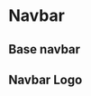 # Navbar

## Base navbar

<code-preview>
  <template>
    <nav class="flex flex-row items-center justify-between px-3 py-3 bg-gray-100 md:py-1 md:flex-row">
      <div class="flex items-center justify-between w-full h-full md:w-auto md:mr-6">
        <a href="#!" class="text-xl text-current no-underline">Navbar</a>
        <button type="button" aria-controls="navbarSupportedContent" aria-expanded="false" aria-label="Toggle navigation" class="md:hidden">
          <i class="fa-solid fa-xl fa-bars"></i>
        </button>
      </div>
      <div class="flex-col flex-wrap items-center justify-between hidden w-full md:flex-row md:flex md:text-center">
        <ul class="flex flex-col flex-wrap justify-between w-full md:flex-row md:w-auto">
          <li>
            <a
              href="#"
              class="inline-block py-3 text-base font-normal leading-6 text-gray-900 no-underline align-middle border-transparent border-solid rounded cursor-pointer md:px-3 active:text-gray-900">
              Home
            </a>
          </li>
          <li>
            <a
              href="#"
              class="inline-block py-3 text-base font-normal leading-6 text-gray-600 no-underline align-middle border-transparent border-solid rounded cursor-pointer md:px-3 hover:text-gray-700 active:text-gray-900">
              Link
            </a>
          </li>
          <li>
            <details class="inline-block dropdown">
              <summary
                class="inline-block py-3 text-base font-normal leading-6 text-gray-600 no-underline align-middle border-transparent border-solid rounded cursor-pointer md:px-3 hover:text-gray-700 active:text-gray-900">
                Dropdown button
                <i class="fa-solid fa-caret-down"></i>
              </summary>
              <div class="absolute z-20 w-auto py-2 text-left bg-white border border-gray-400 rounded">
                <a
                  tabindex="0"
                  href="#"
                  class="block px-4 py-2 text-base font-normal leading-6 text-gray-800 no-underline align-middle cursor-pointer hover:bg-gray-300">
                  Action
                </a>
                <a
                  tabindex="0"
                  href="#"
                  class="block px-4 py-2 text-base font-normal leading-6 text-gray-800 no-underline align-middle cursor-pointer hover:bg-gray-300">
                  Another action
                </a>
                <hr />
                <a
                  tabindex="0"
                  href="#"
                  class="block px-4 py-2 text-base font-normal leading-6 text-gray-800 no-underline align-middle cursor-pointer hover:bg-gray-300">
                  Something else here
                </a>
              </div>
            </details>
          </li>
          <li>
            <a
              class="inline-block py-3 text-base font-normal leading-6 text-gray-400 no-underline align-middle border-transparent border-solid rounded cursor-not-allowed pointer-events-none md:px-3 hover:gray-gray-700 active:text-gray-900">
              Disabled
            </a>
          </li>
        </ul>
        <form class="w-full md:w-auto">
          <input
            type="search"
            placeholder="Search"
            aria-label="Search"
            class="px-3 py-2 placeholder-gray-600 align-middle bg-white border border-gray-400 rounded outline-none focus:border-blue-600 focus:shadow-outline" />
          <button
            type="button"
            class="inline-block px-3 py-2 my-1 text-base font-normal leading-6 text-center text-green-500 align-middle transition-colors duration-200 border border-green-500 border-solid rounded cursor-pointer hover:text-white hover:bg-green-500 active:text-white active:bg-green-500">
            Search
          </button>
        </form>
      </div>
    </nav>
  </template>
</code-preview>

## Navbar Logo

<code-preview>
  <template>
    <nav class="flex flex-row items-center justify-between px-3 py-3 bg-gray-100 md:py-1 md:flex-row">
      <div class="flex items-center justify-between w-full h-full md:w-auto md:mr-6">
        <a href="#!" class="w-auto text-xl text-current no-underline whitespace-no-wrap">
          <img src="/boowindcss.svg" alt="boowindcss" class="inline-block w-8 mr-1" />
          Navbar
        </a>
        <button type="button" aria-controls="navbarSupportedContent" aria-expanded="false" aria-label="Toggle navigation" class="md:hidden">
          <i class="fa-solid fa-xl fa-bars"></i>
        </button>
      </div>
      <div class="flex-col flex-wrap items-center justify-between hidden w-full md:flex-row md:flex md:text-center">
        <ul class="flex flex-col flex-wrap justify-between w-full md:flex-row md:w-auto">
          <li>
            <a
              href="#"
              class="inline-block py-3 text-base font-normal leading-6 text-gray-900 no-underline align-middle border-transparent border-solid rounded cursor-pointer md:px-3 active:text-gray-900">
              Home
            </a>
          </li>
          <li>
            <details class="inline-block dropdown">
              <summary
                class="inline-block py-3 text-base font-normal leading-6 text-gray-600 no-underline align-middle border-transparent border-solid rounded cursor-pointer md:px-3 hover:text-gray-700 active:text-gray-900">
                Dropdown button
                <i class="fa-solid fa-caret-down"></i>
              </summary>
              <div class="absolute z-20 w-auto py-2 text-left bg-white border border-gray-400 rounded">
                <a
                  tabindex="0"
                  href="#"
                  class="block px-4 py-2 text-base font-normal leading-6 text-gray-800 no-underline align-middle cursor-pointer hover:bg-gray-300">
                  Action
                </a>
                <a
                  tabindex="0"
                  href="#"
                  class="block px-4 py-2 text-base font-normal leading-6 text-gray-800 no-underline align-middle cursor-pointer hover:bg-gray-300">
                  Another action
                </a>
                <hr />
                <a
                  tabindex="0"
                  href="#"
                  class="block px-4 py-2 text-base font-normal leading-6 text-gray-800 no-underline align-middle cursor-pointer hover:bg-gray-300">
                  Something else here
                </a>
              </div>
            </details>
          </li>
          <li>
            <a
              class="inline-block py-3 text-base font-normal leading-6 text-gray-400 no-underline align-middle border-transparent border-solid rounded cursor-not-allowed pointer-events-none md:px-3 hover:gray-gray-700 active:text-gray-900">
              Disabled
            </a>
          </li>
        </ul>
        <form class="w-full md:w-auto">
          <input
            type="search"
            placeholder="Search"
            aria-label="Search"
            class="px-3 py-2 placeholder-gray-600 align-middle bg-white border border-gray-400 rounded outline-none focus:border-blue-600 focus:shadow-outline" />
          <button
            type="button"
            class="inline-block px-3 py-2 my-1 text-base font-normal leading-6 text-center text-green-500 align-middle transition-colors duration-200 border border-green-500 border-solid rounded cursor-pointer hover:text-white hover:bg-green-500 active:text-white active:bg-green-500">
            Search
          </button>
        </form>
      </div>
    </nav>
  </template>
</code-preview>
